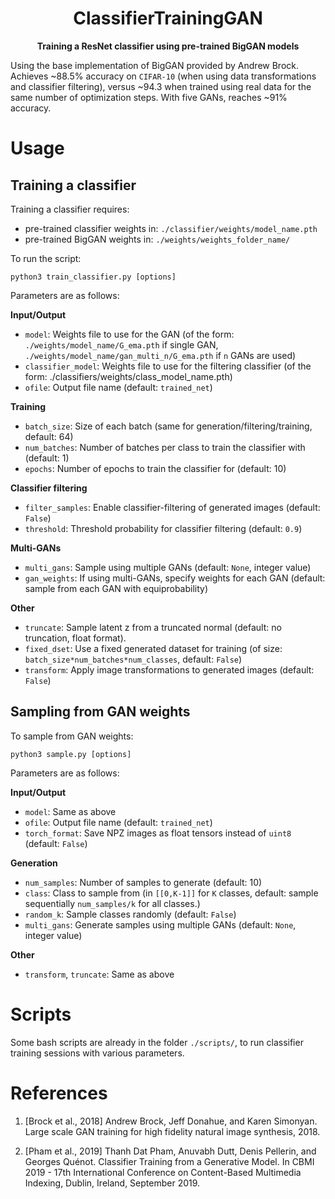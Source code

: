 <h1 align="center">
    ClassifierTrainingGAN
</h1>
<p align="center">
<b>Training a ResNet classifier using pre-trained BigGAN models</b>
</p>

Using the base implementation of BigGAN provided by Andrew Brock.
Achieves ~88.5% accuracy on `CIFAR-10` (when using data transformations and classifier filtering), versus ~94.3 when trained using real data for the same number of optimization steps. With five GANs, reaches ~91% accuracy.

# Usage
## Training a classifier

Training a classifier requires:
- pre-trained classifier weights in: `./classifier/weights/model_name.pth`
- pre-trained BigGAN weights in: `./weights/weights_folder_name/`

To run the script:

`python3 train_classifier.py [options]`

Parameters are as follows:

**Input/Output**
- `model`: Weights file to use for the GAN (of the form: `./weights/model_name/G_ema.pth` if single GAN, `./weights/model_name/gan_multi_n/G_ema.pth` if `n` GANs are used)
- `classifier_model`: Weights file to use for the filtering classifier (of the form: ./classifiers/weights/class_model_name.pth)
- `ofile`: Output file name (default: `trained_net`)

**Training**
- `batch_size`: Size of each batch (same for generation/filtering/training, default: 64)
- `num_batches`: Number of batches per class to train the classifier with (default: 1)
- `epochs`: Number of epochs to train the classifier for (default: 10)

**Classifier filtering**
- `filter_samples`: Enable classifier-filtering of generated images (default: `False`)
- `threshold`: Threshold probability for classifier filtering (default: `0.9`)

**Multi-GANs**
- `multi_gans`: Sample using multiple GANs (default: `None`, integer value)
- `gan_weights`: If using multi-GANs, specify weights for each GAN (default: sample from each GAN with equiprobability)

**Other**
- `truncate`: Sample latent z from a truncated normal (default: no truncation, float format).
- `fixed_dset`: Use a fixed generated dataset for training (of size: `batch_size*num_batches*num_classes`, default: `False`)
- `transform`: Apply image transformations to generated images (default: `False`)


## Sampling from GAN weights

To sample from GAN weights:

`python3 sample.py [options]`

Parameters are as follows:

**Input/Output**
- `model`: Same as above
- `ofile`: Output file name (default: `trained_net`)
- `torch_format`: Save NPZ images as float tensors instead of `uint8` (default: `False`)

**Generation**
- `num_samples`: Number of samples to generate (default: 10)
- `class`: Class to sample from (in `[[0,K-1]]` for `K` classes, default: sample sequentially `num_samples/k` for all classes.)
- `random_k`: Sample classes randomly (default: `False`)
- `multi_gans`: Generate samples using multiple GANs (default: `None`, integer value)

**Other**
- `transform`, `truncate`: Same as above

# Scripts
Some bash scripts are already in the folder `./scripts/`, to run classifier training sessions with various parameters.

# References
1. [Brock et al., 2018] Andrew Brock, Jeff Donahue, and
Karen Simonyan. Large scale GAN training for high fidelity
natural image synthesis, 2018.

2. [Pham et al., 2019] Thanh Dat Pham, Anuvabh Dutt, Denis Pellerin, and Georges Quénot. Classifier Training
from a Generative Model. In CBMI 2019 - 17th International Conference on Content-Based Multimedia Indexing,
Dublin, Ireland, September 2019.
